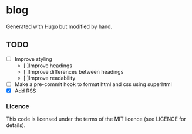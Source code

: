 # blog

Generated with [Hugo](https://gohugo.io/) but modified by hand.

## TODO

- [ ] Improve styling
    - [ ]Improve headings
    - [ ]Improve differences between headings
    - [ ]Improve readability
- [ ] Make a pre-commit hook to format html and css using superhtml
- [x] Add RSS

### Licence

This code is licensed under the terms of the MIT licence (see LICENCE for details).
